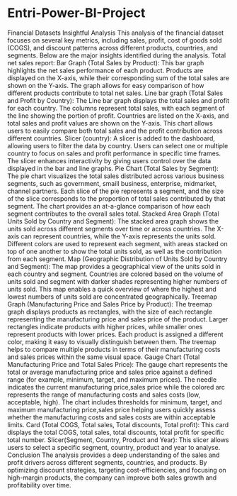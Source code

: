 # Entri-Power-BI-Project
Financial Datasets
Insightful Analysis
This analysis of the financial dataset focuses on several key metrics, including sales, profit, cost of goods sold (COGS), and discount patterns across different products, countries, and segments. Below are the major insights identified during the analysis.
Total net sales report:
Bar Graph (Total Sales by Product):
This bar graph highlights the net sales performance of each product. Products are displayed on the X-axis, while their corresponding sum of the total sales are shown on the Y-axis. The graph allows for easy comparison of how different products contribute to total net sales.
Line bar graph (Total Sales and Profit by Country):
The Line bar graph displays the total sales and profit for each country.
The columns represent total sales, with each segment of the line showing the portion of profit.
Countries are listed on the X-axis, and total sales and profit values are shown on the Y-axis.
This chart allows users to easily compare both total sales and the profit contribution across different countries.
 Slicer (country):
A slicer is added to the dashboard, allowing users to filter the data by country.
Users can select one or multiple country to focus on sales and profit performance in specific time frames.
The slicer enhances interactivity by giving users control over the data displayed in the bar and line graphs.
Pie Chart (Total Sales by Segment):
The pie chart visualizes the total sales distributed across various business segments, such as government, smaill business, enterprise, midmarket, channel partners.
Each slice of the pie represents a segment, and the size of the slice corresponds to the proportion of total sales contributed by that segment.
The chart provides an at-a-glance comparison of how each segment contributes to the overall sales total.
Stacked Area Graph (Total Units Sold by Country and Segment):
The stacked area graph shows the units sold across different segments  over time or across countries.
The X-axis can represent countries, while the Y-axis represents the units sold.
Different colors are used to represent each segment, with areas stacked on top of one another to show the total units sold, as well as the contribution from each segment.
Map (Geographic Distribution of Units Sold by Country and Segment):
The map provides a geographical view of the units sold in each country and segment.
Countries are colored based on the volume of units sold and segment with darker shades representing higher numbers of units sold.
This map enables a quick overview of where the highest and lowest numbers of units sold are concentrated geographically.
Treemap Graph (Manufacturing Price and Sales Price by Product):
The treemap graph displays products as rectangles, with the size of each rectangle representing the manufacturing price and sales price of the product.
Larger rectangles indicate products with higher prices, while smaller ones represent products with lower prices.
Each product is assigned a different color, making it easy to visually distinguish between them.
The treemap helps to compare multiple products in terms of their manufacturing costs and sales prices within the same visual space.
Gauge Chart (Total Manufacturing Price and Total Sales Price):
The gauge chart represents the total or average manufacturing price and sales price against a defined range (for example, minimum, target, and maximum prices).
The needle indicates the current manufacturing price,sales price while the colored arc represents the range of manufacturing costs and sales costs (low, acceptable, high).
The chart includes thresholds for minimum, target, and maximum manufacturing price,sales price helping users quickly assess whether the manufacturing costs and sales costs are within acceptable limits.
Card (Total COGS, Total sales, Total discounts, Total profit):
This card displays the total COGS, total sales, total discounts, total profit for specific total number.
Slicer(Segment, Country, Product and Year):
This slicer allows users to select a specific segment, country, product and year to analyse.
Conclusion
The analysis provides a deep understanding of the sales and profit drivers across different segments, countries, and products. By optimizing discount strategies, targeting cost-efficiencies, and focusing on high-margin products, the company can improve both sales growth and profitability over time. 

